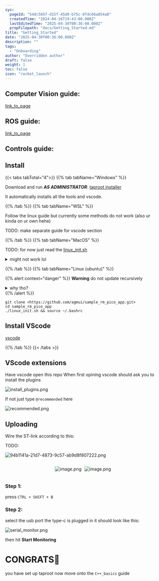 ```yaml
---
sys:
  pageId: "54dc585f-d15f-45d0-b75c-8fdc66a854a8"
  createdTime: "2024-04-16T19:43:00.000Z"
  lastEditedTime: "2025-04-30T00:36:00.000Z"
  propFilepath: "docs/Getting_Started.md"
title: "Getting_Started"
date: "2025-04-30T00:36:00.000Z"
description: ""
tags:
  - "Onboarding"
author: "Overridden author"
draft: false
weight: 1
toc: false
icon: "rocket_launch"
---
```


## Computer Vision guide:

[link_to_page](86d45bc0-388b-4d26-8848-44f255f73d0e)

## ROS guide:

[link_to_page](3c76c1de-ec8f-46d6-8b0a-294005edc2d5)

## Controls guide:

## Install

{{< tabs tabTotal="4">}}
{{% tab tabName="Windows" %}}

Download and run _**AS ADMINISTRATOR**_: [taproot installer](https://github.com/Thornbots/TeachingFreshies/releases/tag/1.0)

It automatically installs all the tools and vscode.

{{% /tab %}}
{{% tab tabName="WSL" %}}

Follow the linux guide but currently some methods do not work (also ur kinda on ur own hehe)

TODO: make separate guide for vscode section

{{% /tab %}}
{{% tab tabName="MacOS" %}}

TODO: for now just read the [linux_init.sh](https://github.com/agmui/sample_rm_pico_app/blob/main/linux_init.sh)

<details>
<summary>might not work lol</summary>

`brew install libusb pkg-config`

Next install: [vscode](https://code.visualstudio.com/Download)

</details>

{{% /tab %}}
{{% tab tabName="Linux (ubuntu)" %}}

{{% alert context="danger" %}}
**Warning** do not update recursively
<details>
<summary>why tho?</summary>
There are some submodules that may go on for a while (like tinyusb) and I highly
recommend you don't need to get them.
If you want to see what submodules I update just look in `linux_init.sh`
</details>
{{% /alert %}}

```shell
git clone <https://github.com/agmui/sample_rm_pico_app.git>
cd sample_rm_pico_app
./linux_init.sh && source ~/.bashrc
```

## Install VScode

[vscode](https://code.visualstudio.com/Download)

{{% /tab %}}
{{< /tabs >}}

## VScode extensions

Have vscode open this repo
When first opining vscode should ask you to install the plugins

![install_plugins.png](https://prod-files-secure.s3.us-west-2.amazonaws.com/d518164a-d88e-44d1-a4ee-3adb3bd8bce0/89bd30f0-1825-4e77-867b-0a41ce370880/install_plugins.png?X-Amz-Algorithm=AWS4-HMAC-SHA256&X-Amz-Content-Sha256=UNSIGNED-PAYLOAD&X-Amz-Credential=ASIAZI2LB4663SP2VSJU%2F20250528%2Fus-west-2%2Fs3%2Faws4_request&X-Amz-Date=20250528T004153Z&X-Amz-Expires=3600&X-Amz-Security-Token=IQoJb3JpZ2luX2VjEKD%2F%2F%2F%2F%2F%2F%2F%2F%2F%2FwEaCXVzLXdlc3QtMiJHMEUCIEutdAen%2FF9wcWd5GP7NWQP01vXldMaA87zm1%2B0k0pY8AiEAlNvkoZo%2FA9cV%2F%2FMyZ0D7Q8s3vtaz2XSN8XaeitlAtH0q%2FwMIaRAAGgw2Mzc0MjMxODM4MDUiDBjR1pPQfU29vjMcTSrcA2jr6MLh5k9XFj1AOPKdAQ3AUgPdJSpMYG1WLdI5Zxqoz3LSTawskpW2ofLJGdr%2BZam4n0D9yUXwSEflWRaqCNWvX5y4K%2BXyryurB02eQuBqglN3Nhzt80m2gJ53T8Tv5bbOf6TJJnDWJAiWKonfP5WCvgkXzJOIsVuHWobo0pFtXr%2BXgQu1bbtdUX3ACGQOEY4LSG%2FID%2FM6TK%2B9oON%2FeBhEUZQbMCNIbXs4UFzgq6Eh%2FQzLXCu0w8OaBAkn84Cp0ypvYAiGESMQbnxWW9yw6OsccGh6zpy%2BuEtcHnZNcsa%2BeHe8ed5LwPtAjMwKGc4xpKtqTaEaT%2BmyfKCWZVu9b8K5Gk9Dx%2FqWy99aSCfdoJsaPOBUYVwEo%2FsorB2FtdIIXQH51RgIK9bOs4DY5FoQuAtjAzeh%2B0qfJCuMW9kMNXXgWUxLwbdYdUiTQ2hBBARdOnzsUXmaMytW8ZX2qHXFR8IAJ0HvlkV6bo%2B14FklfH5qy4rd88lgrjM%2FNTEar6YIxJau4cB0WQVN0kGlN452pR4VAf6stuF1MnouYT1mFittFJevzK2kLfFHn5zHM1RV0NQhrVOgXnNG3fLY9v7Z1xiOKQDlzVUWQQj0AB8Nw5t6nVjjs6OsyGYvF7Q6MIal2cEGOqUBAMy77moWpCAYLpmJTPPdJXUw3hfb%2FCSAlr6jiAcS1ZnH1nqWPteFh1dNoDlTvHOmhwypG1OpBMLT6d5yyirG1iUyHqnucaYTwc%2F28mcNOkUd358t%2FalW5ak9OObDZNh0VuTaFe%2BgaeZHsahXFdnsItDgD%2B7bU3BnzxR0ZPB4PeYr4Hht%2FTX1IIArwTYm5UWnFIzCJAMZCqu4l0jHoYaM5YGgKr7I&X-Amz-Signature=910b7b74f9fdea44795faafc5e3fe0ce8f0f07ab3d3850f3c5cf71ffb3bc5f78&X-Amz-SignedHeaders=host&x-id=GetObject)

If not just type `@recommended` here  

![recommended.png](https://prod-files-secure.s3.us-west-2.amazonaws.com/d518164a-d88e-44d1-a4ee-3adb3bd8bce0/61e661e9-5d85-4dfc-be0d-8d2097a5e793/recommended.png?X-Amz-Algorithm=AWS4-HMAC-SHA256&X-Amz-Content-Sha256=UNSIGNED-PAYLOAD&X-Amz-Credential=ASIAZI2LB4663SP2VSJU%2F20250528%2Fus-west-2%2Fs3%2Faws4_request&X-Amz-Date=20250528T004153Z&X-Amz-Expires=3600&X-Amz-Security-Token=IQoJb3JpZ2luX2VjEKD%2F%2F%2F%2F%2F%2F%2F%2F%2F%2FwEaCXVzLXdlc3QtMiJHMEUCIEutdAen%2FF9wcWd5GP7NWQP01vXldMaA87zm1%2B0k0pY8AiEAlNvkoZo%2FA9cV%2F%2FMyZ0D7Q8s3vtaz2XSN8XaeitlAtH0q%2FwMIaRAAGgw2Mzc0MjMxODM4MDUiDBjR1pPQfU29vjMcTSrcA2jr6MLh5k9XFj1AOPKdAQ3AUgPdJSpMYG1WLdI5Zxqoz3LSTawskpW2ofLJGdr%2BZam4n0D9yUXwSEflWRaqCNWvX5y4K%2BXyryurB02eQuBqglN3Nhzt80m2gJ53T8Tv5bbOf6TJJnDWJAiWKonfP5WCvgkXzJOIsVuHWobo0pFtXr%2BXgQu1bbtdUX3ACGQOEY4LSG%2FID%2FM6TK%2B9oON%2FeBhEUZQbMCNIbXs4UFzgq6Eh%2FQzLXCu0w8OaBAkn84Cp0ypvYAiGESMQbnxWW9yw6OsccGh6zpy%2BuEtcHnZNcsa%2BeHe8ed5LwPtAjMwKGc4xpKtqTaEaT%2BmyfKCWZVu9b8K5Gk9Dx%2FqWy99aSCfdoJsaPOBUYVwEo%2FsorB2FtdIIXQH51RgIK9bOs4DY5FoQuAtjAzeh%2B0qfJCuMW9kMNXXgWUxLwbdYdUiTQ2hBBARdOnzsUXmaMytW8ZX2qHXFR8IAJ0HvlkV6bo%2B14FklfH5qy4rd88lgrjM%2FNTEar6YIxJau4cB0WQVN0kGlN452pR4VAf6stuF1MnouYT1mFittFJevzK2kLfFHn5zHM1RV0NQhrVOgXnNG3fLY9v7Z1xiOKQDlzVUWQQj0AB8Nw5t6nVjjs6OsyGYvF7Q6MIal2cEGOqUBAMy77moWpCAYLpmJTPPdJXUw3hfb%2FCSAlr6jiAcS1ZnH1nqWPteFh1dNoDlTvHOmhwypG1OpBMLT6d5yyirG1iUyHqnucaYTwc%2F28mcNOkUd358t%2FalW5ak9OObDZNh0VuTaFe%2BgaeZHsahXFdnsItDgD%2B7bU3BnzxR0ZPB4PeYr4Hht%2FTX1IIArwTYm5UWnFIzCJAMZCqu4l0jHoYaM5YGgKr7I&X-Amz-Signature=813f30425c41e715df6d606df40d376c97afa3eda1d7c5c0aa2169bcf4b3048e&X-Amz-SignedHeaders=host&x-id=GetObject)

## Uploading

Wire the ST-link according to this:

TODO:

![94b1141a-21d7-4873-9c57-ab9d8f807222.png](https://prod-files-secure.s3.us-west-2.amazonaws.com/d518164a-d88e-44d1-a4ee-3adb3bd8bce0/e5fad17d-ab82-4300-9f4c-505ab4b1202c/94b1141a-21d7-4873-9c57-ab9d8f807222.png?X-Amz-Algorithm=AWS4-HMAC-SHA256&X-Amz-Content-Sha256=UNSIGNED-PAYLOAD&X-Amz-Credential=ASIAZI2LB4663SP2VSJU%2F20250528%2Fus-west-2%2Fs3%2Faws4_request&X-Amz-Date=20250528T004153Z&X-Amz-Expires=3600&X-Amz-Security-Token=IQoJb3JpZ2luX2VjEKD%2F%2F%2F%2F%2F%2F%2F%2F%2F%2FwEaCXVzLXdlc3QtMiJHMEUCIEutdAen%2FF9wcWd5GP7NWQP01vXldMaA87zm1%2B0k0pY8AiEAlNvkoZo%2FA9cV%2F%2FMyZ0D7Q8s3vtaz2XSN8XaeitlAtH0q%2FwMIaRAAGgw2Mzc0MjMxODM4MDUiDBjR1pPQfU29vjMcTSrcA2jr6MLh5k9XFj1AOPKdAQ3AUgPdJSpMYG1WLdI5Zxqoz3LSTawskpW2ofLJGdr%2BZam4n0D9yUXwSEflWRaqCNWvX5y4K%2BXyryurB02eQuBqglN3Nhzt80m2gJ53T8Tv5bbOf6TJJnDWJAiWKonfP5WCvgkXzJOIsVuHWobo0pFtXr%2BXgQu1bbtdUX3ACGQOEY4LSG%2FID%2FM6TK%2B9oON%2FeBhEUZQbMCNIbXs4UFzgq6Eh%2FQzLXCu0w8OaBAkn84Cp0ypvYAiGESMQbnxWW9yw6OsccGh6zpy%2BuEtcHnZNcsa%2BeHe8ed5LwPtAjMwKGc4xpKtqTaEaT%2BmyfKCWZVu9b8K5Gk9Dx%2FqWy99aSCfdoJsaPOBUYVwEo%2FsorB2FtdIIXQH51RgIK9bOs4DY5FoQuAtjAzeh%2B0qfJCuMW9kMNXXgWUxLwbdYdUiTQ2hBBARdOnzsUXmaMytW8ZX2qHXFR8IAJ0HvlkV6bo%2B14FklfH5qy4rd88lgrjM%2FNTEar6YIxJau4cB0WQVN0kGlN452pR4VAf6stuF1MnouYT1mFittFJevzK2kLfFHn5zHM1RV0NQhrVOgXnNG3fLY9v7Z1xiOKQDlzVUWQQj0AB8Nw5t6nVjjs6OsyGYvF7Q6MIal2cEGOqUBAMy77moWpCAYLpmJTPPdJXUw3hfb%2FCSAlr6jiAcS1ZnH1nqWPteFh1dNoDlTvHOmhwypG1OpBMLT6d5yyirG1iUyHqnucaYTwc%2F28mcNOkUd358t%2FalW5ak9OObDZNh0VuTaFe%2BgaeZHsahXFdnsItDgD%2B7bU3BnzxR0ZPB4PeYr4Hht%2FTX1IIArwTYm5UWnFIzCJAMZCqu4l0jHoYaM5YGgKr7I&X-Amz-Signature=938958d492970149514f43b8c46a6c30d24effcdd7690d52a94ffbbccfa66cab&X-Amz-SignedHeaders=host&x-id=GetObject)

<div style="display: flex;flex-direction: row; column-gap:10px; max-width: 630px;justify-content: center;">
<div>

![image.png](https://prod-files-secure.s3.us-west-2.amazonaws.com/d518164a-d88e-44d1-a4ee-3adb3bd8bce0/210ecb78-1116-4d7b-b9b7-2292f66fa2c2/image.png?X-Amz-Algorithm=AWS4-HMAC-SHA256&X-Amz-Content-Sha256=UNSIGNED-PAYLOAD&X-Amz-Credential=ASIAZI2LB4664V7NCRRQ%2F20250528%2Fus-west-2%2Fs3%2Faws4_request&X-Amz-Date=20250528T004154Z&X-Amz-Expires=3600&X-Amz-Security-Token=IQoJb3JpZ2luX2VjEKD%2F%2F%2F%2F%2F%2F%2F%2F%2F%2FwEaCXVzLXdlc3QtMiJIMEYCIQCVO%2Fg2TokUSz7%2BzdjuRSMPSSbUxkA7iWZqgauFDO6PywIhAPePryVkoazB3tFytyjcDEuZfD4LaEDC9OTcyMMFj%2FLLKv8DCGkQABoMNjM3NDIzMTgzODA1IgykFWiGigyyxJNucvMq3APyxwAxORkoODuQH8x88BmXnpbg03ip69b3LRueLpnZKuQgFQPbQJVvYbsPvAXBWCL%2FqOV4zf0yP05ICCtDANR%2FABU6ER5b%2BEPvMoFBPf7gH1CJ3ydKw6qUFnvY8wJIju4SmdROe%2BdvADCOdljQwQzSvHeBYNpaRj9ZVq7oI7WBlCeYIC%2FGkbe2inkMcvyeHt8u3wvulsn8t49y8jQjrMNXkylZ%2BKuVqcWbIOMWh2mPEkAfBqoESOQWUwPJnjt8QlO9tkeCqkcK8%2FMAh6BHTKWZUTBtf9xayUMKqKOfPleQ7dJHeKfgZMcsb6kMLq5%2Bfh%2BZD2na%2B2vlZFB5OZmOb1Ae23u5AjchRRkb%2BuwJKJ0YkOcHONiFIm8wDE%2FrVT5EgJcUFgdPfJTlXGFu2Iw%2Fu4Pa4qKgELUHu3n3Cv1taSyDL6A%2Bqtzoa8Z9y8LlM%2FH74UHvkjHLui8MAjixN3jqpamgPAyUokMDWAWeTcY4uvcxsJQ%2FlJOq2vOubfmVZIGEflef5yedHLIk4frhn36%2BEYSt%2FVEKc8egSw31QWh3jgykcWJeJLld%2BVZSb9%2B2zGv6mlBWduepvHxhXNOfGJwTvvjbXR3CO1HnB744dvuwQ%2F3SUqcTarhnnN5btEBugTCQpNnBBjqkAUlNvkCAEmO6LVgFz9xQDtJfR%2FLgz4RWuUkT%2F%2BM9krlBU8OwhLqeWG7Yavgo79mveVQExNCe3Q1M7Y4VjoS%2BVurEFna6llGswN32kdBTGvKdkg9IlHcKx4TtVsh4JhJNirFSTUBlZOOUwvH7mTOnadtdwsLvIxYomsdp1FHFhi5wI%2BKyN0U6rVRDu%2Bwms5RGKZGl1PXOZc19zVRV0GdvFMR%2BFSQO&X-Amz-Signature=9a43d11b5578e4f0c0ca82aa09a6163a2a9d498ad7cb81b14518067c9de0cb69&X-Amz-SignedHeaders=host&x-id=GetObject)

</div>
<div>

![image.png](https://prod-files-secure.s3.us-west-2.amazonaws.com/d518164a-d88e-44d1-a4ee-3adb3bd8bce0/33a0fd0f-8ca6-4a86-8e09-26e95ded1fff/image.png?X-Amz-Algorithm=AWS4-HMAC-SHA256&X-Amz-Content-Sha256=UNSIGNED-PAYLOAD&X-Amz-Credential=ASIAZI2LB466UPDTQ4NQ%2F20250528%2Fus-west-2%2Fs3%2Faws4_request&X-Amz-Date=20250528T004154Z&X-Amz-Expires=3600&X-Amz-Security-Token=IQoJb3JpZ2luX2VjEKD%2F%2F%2F%2F%2F%2F%2F%2F%2F%2FwEaCXVzLXdlc3QtMiJIMEYCIQC1ueoNArDKyVizw%2BYPZWaooxPcFtGv4Lsc5GcXiXF3IAIhAMNuUW0KRzAKAnhU2UKBvQ9LFPEEPpAW6wiKGiypYSVsKv8DCGkQABoMNjM3NDIzMTgzODA1IgwaM7jIS43MHimnpJsq3APp9gWxtobT5IyqDZgY8II2MNtWvz9%2FNiCx3qB5rrXvgdUGxEr%2BZJPG6gf1jMycj5vYeqLRvFaxMSuzfq4rlZSbvqDZTEZHNBKXHXDJRwWXn0tgM2tmenfFbWJGnpe9VR58ULnG0skXEIamJYex6NIIRB1b4MRJSF3nLofIedaecAa3cEDzRA%2B7Z94zzHsAnAspY7g9Ve0oNm9F5VP52Vxw9ISXaT%2Ffa0qsY%2B3AjuhIyEpeuG%2FLwV%2FzbTOYUwg%2B%2BM97JIgOxuTfVRY6b3v9akyje%2FfWlNE2eipiyqjHo%2FiqIevXT4XaQM3XGlWhFfX%2FJNQRozFC4VEDiMPcUkuE6XcId3SFq5Kust8bc4UsgX1wyqeZB0kJfO6GwVWzZtXCrQS2%2BBE7tWgek3Oz3lo1lv6dioxQ%2F7VBetrcFbyiatXiwZMSz%2BRe3lO5p384l8i41QMdrGMA%2BqxzYFDWHkAfINqdfv5jDGpNF7a1yA8lu%2FmlV7Y6PAZlvtX2dbfF16qFulwlGxUXj6a420FOnjyIvIm6NV2Wngf7B29ORSQRlb%2BMdtXgEpp9GXWREnrjgdGVbh9JAo7vRf5RK0gf1LC8d%2BDMxxMzf8lwkN9S5HpKElFZ4tkA7lOZDlCiJ%2FELkjDRpNnBBjqkAZcvTunBHkIUy6V9h%2F9NbaIOY%2BlWup2SEzJB%2F%2FbV0On31ppYjOpsKuKY9IPTNyTyClmeoPuiiBMuqH8GPBKNP1kwoEYWanu9kb%2BOcdWRKXO1kKLWCud%2B%2BBMXB3NBPC9P%2ByTgj9ZPgMIZMLvBcj85H6jFNUR9zzQlk3zV3Fk3SleqavTycgTUm5KgB13bqM4%2FRajqo6C2L%2BFNl6z5fjgnu7Zj6bbN&X-Amz-Signature=0d19a5a10076487f4664d6209a44159db8a814a92e693dec9628f6964bdd2e0b&X-Amz-SignedHeaders=host&x-id=GetObject)

</div>
</div>

### Step 1:

press `CTRL + SHIFT + B`

### Step 2:

select the usb port the type-c is plugged in it should look like this:

![serial_monitor.png](https://prod-files-secure.s3.us-west-2.amazonaws.com/d518164a-d88e-44d1-a4ee-3adb3bd8bce0/f03f4774-05d4-4393-b6a0-d5efb6d315ab/serial_monitor.png?X-Amz-Algorithm=AWS4-HMAC-SHA256&X-Amz-Content-Sha256=UNSIGNED-PAYLOAD&X-Amz-Credential=ASIAZI2LB4663SP2VSJU%2F20250528%2Fus-west-2%2Fs3%2Faws4_request&X-Amz-Date=20250528T004153Z&X-Amz-Expires=3600&X-Amz-Security-Token=IQoJb3JpZ2luX2VjEKD%2F%2F%2F%2F%2F%2F%2F%2F%2F%2FwEaCXVzLXdlc3QtMiJHMEUCIEutdAen%2FF9wcWd5GP7NWQP01vXldMaA87zm1%2B0k0pY8AiEAlNvkoZo%2FA9cV%2F%2FMyZ0D7Q8s3vtaz2XSN8XaeitlAtH0q%2FwMIaRAAGgw2Mzc0MjMxODM4MDUiDBjR1pPQfU29vjMcTSrcA2jr6MLh5k9XFj1AOPKdAQ3AUgPdJSpMYG1WLdI5Zxqoz3LSTawskpW2ofLJGdr%2BZam4n0D9yUXwSEflWRaqCNWvX5y4K%2BXyryurB02eQuBqglN3Nhzt80m2gJ53T8Tv5bbOf6TJJnDWJAiWKonfP5WCvgkXzJOIsVuHWobo0pFtXr%2BXgQu1bbtdUX3ACGQOEY4LSG%2FID%2FM6TK%2B9oON%2FeBhEUZQbMCNIbXs4UFzgq6Eh%2FQzLXCu0w8OaBAkn84Cp0ypvYAiGESMQbnxWW9yw6OsccGh6zpy%2BuEtcHnZNcsa%2BeHe8ed5LwPtAjMwKGc4xpKtqTaEaT%2BmyfKCWZVu9b8K5Gk9Dx%2FqWy99aSCfdoJsaPOBUYVwEo%2FsorB2FtdIIXQH51RgIK9bOs4DY5FoQuAtjAzeh%2B0qfJCuMW9kMNXXgWUxLwbdYdUiTQ2hBBARdOnzsUXmaMytW8ZX2qHXFR8IAJ0HvlkV6bo%2B14FklfH5qy4rd88lgrjM%2FNTEar6YIxJau4cB0WQVN0kGlN452pR4VAf6stuF1MnouYT1mFittFJevzK2kLfFHn5zHM1RV0NQhrVOgXnNG3fLY9v7Z1xiOKQDlzVUWQQj0AB8Nw5t6nVjjs6OsyGYvF7Q6MIal2cEGOqUBAMy77moWpCAYLpmJTPPdJXUw3hfb%2FCSAlr6jiAcS1ZnH1nqWPteFh1dNoDlTvHOmhwypG1OpBMLT6d5yyirG1iUyHqnucaYTwc%2F28mcNOkUd358t%2FalW5ak9OObDZNh0VuTaFe%2BgaeZHsahXFdnsItDgD%2B7bU3BnzxR0ZPB4PeYr4Hht%2FTX1IIArwTYm5UWnFIzCJAMZCqu4l0jHoYaM5YGgKr7I&X-Amz-Signature=880a1a9d9d50712fc3223acc14ab4e8f71f4198581eec71b450c8f227e4ac445&X-Amz-SignedHeaders=host&x-id=GetObject)

then hit **Start Monitoring**

# CONGRATS🎉

you have set up taproot now move onto the `C++_basics` guide
